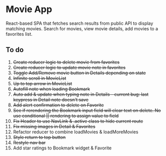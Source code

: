 # Movie App

React-based SPA that fetches search results from public API to display matching movies.
Search for movies, view movie details, add movies to a favorites list.

## To do

1. ~~Create reducer logic to delete movie from favorites~~
2. ~~Create reducer logic to update movie note in favorites~~
3. ~~Toggle Add/Remove movie button in Details depending on state~~
4. ~~Infinite scroll in MovieList~~
5. ~~Up to top arrow in MovieList~~
6. ~~Autofill note when loading Bookmark~~
7. ~~Auto add & update when typing note in Details - current bug: last keypress in Detail note doesn't save~~
8. ~~Add alert confirmation to delete on Favorite~~
9. ~~See if rerendering the Bookmark input field will clear text on delete. No use conditional || rendering to assign value to field~~
10. ~~Fix Header to use NavLink & .active class to hide current route~~
11. ~~Fix missing images in Detail & Favorites~~
12. Refactor reducer to combine loadMovies & loadMoreMovies
13. ~~Style return to top button~~
14. ~~Restyle nav bar~~
15. Add star ratings to Bookmark widget & Favorite
